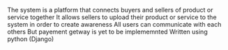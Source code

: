 The system is a platform that connects buyers and sellers of product or service together
It allows sellers to upload their product or service to the system in order to create awareness
All users can communicate with each others
But payement getway is yet to be implememnted
Written using python (Django)